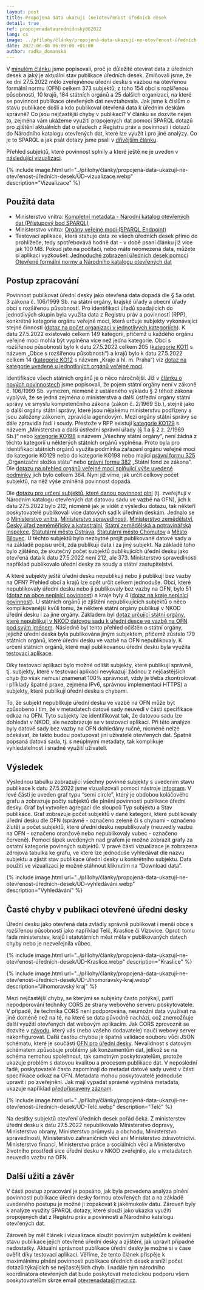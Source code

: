 ```yaml
---
layout: post
title: Propojená data ukazují (ne)otevřenost úředních desek 
detail: true
ref: propojenadataurednidesky062022
lang: cs
image: ../přílohy/články/propojená-data-ukazují-ne-otevřenost-úředních-desek/ÚD-vizualizace.webp
date: 2022-06-08 06:00:00 +01:00
author: radka_domanská
---
```

V [minulém článku] jsme popisovali, proč je důležité otevírat data z úředních desek a jaký je aktuální stav publikace úředních desek.
Zmiňovali jsme, že ke dni 27.5.2022 mělo zveřejněnou úřední desku s vazbou na otevřenou formální normu (OFN) celkem 373 subjektů, z toho 154 obcí s rozšířenou působností, 10 krajů, 184 státních orgánů a 25 dalších organizací, na které se povinnost publikace otevřených dat nevztahovala. 
Jak jsme k číslům o stavu publikace došli a kdo publikoval otevřená data k úředním deskám správně?
Co jsou nejčastější chyby v publikaci? 
V článku se dozvíte nejen to, zejména vám ukážeme využití propojených dat pomocí SPARQL dotazů pro zjištění aktuálních dat o úřadech z Registru práv a povinností i dotazů do Národního katalogu otevřených dat, které lze využít i pro jiné analýzy.
Co je to SPARQL a jak psát dotazy jsme psali v [dřívějším článku].

<!--more-->

Přehled subjektů, které povinnost splnily a které ještě ne je uveden v [následující vizualizaci].

{% include image.html url="../přílohy/články/propojená-data-ukazují-ne-otevřenost-úředních-desek/ÚD-vizualizace.webp" description="Vizualizace" %}

## Použitá data
- Ministerstvo vnitra: [Kompletní metadata - Národní katalog otevřených dat (Přístupový bod SPARQL)]
- Ministerstvo vnitra: [Orgány veřejné moci (SPARQL Endpoint)]
- Testovací aplikace, která stahuje data ze všech úředních desek přímo do prohlížeče, tedy spotřebovává hodně dat - v době psaní článku již více jak 100 MB. Pokud jste na počítači, nebo máte neomezená data, můžete si aplikaci vyzkoušet: [Jednoduché zobrazení úředních desek pomocí Otevřené formální normy a Národního katalogu otevřených dat]

## Postup zpracování
Povinnost publikovat úřední desky jako otevřená data dopadá dle § 5a odst. 3 zákona č. 106/1999 Sb. na státní orgány, krajské úřady a obecní úřady obcí s rozšířenou působností. 
Pro identifikaci úřadů spadajících do jednotlivých skupin byla využita data z Registru práv a povinností (RPP), konkrétně kategorie orgánu veřejné moci, která určuje subjekty vykonávající stejné činnosti ([dotaz na počet organizací v jednotlivých kategoriích]).
K datu 27.5.2022 existovalo celkem 149 kategorií, přičemž u každého orgánu veřejné moci mohla být vyplněna více než jedna kategorie. 
Obcí s rozšířenou působností bylo k datu 27.5.2022 celkem 205 ([kategorie KO11] s názvem „Obce s rozšířenou působností“) a krajů bylo k datu 27.5.2022 celkem 14 ([kategorie KO12] s názvem „Kraje a hl. m. Praha“) viz [dotaz na kategorie uvedené u jednotlivých orgánů veřejné moci]. 

Identifikace všech státních orgánů je o něco náročnější. 
Již v [článku o nových povinnostech]  jsme popisovali, že pojem státní orgány není v zákoně č. 106/1999 Sb. vymezen, nicméně z ustáleného výkladu § 2 téhož zákona vyplývá, že se jedná zejména o ministerstva a další ústřední orgány státní správy ve smyslu kompetenčního zákona (zákon č. 2/1969 Sb.), stejně jako o další orgány státní správy, které jsou nějakému ministerstvu podřízeny a jsou založeny zákonem, zpravidla agendovým.
Mezi orgány státní správy se dále zpravidla řadí i soudy. 
Přestože v RPP existují [kategorie KO129] s názvem „Ministerstva a další ústřední správní úřady (§ 1 a § 2 z. 2/1969 Sb.)“ nebo [kategorie KO198] s názvem „Všechny státní orgány“, není žádná z těchto kategorií u některých státních orgánů vyplněna. 
Proto byla pro identifikaci státních orgánů využita podmínka zařazení orgánu veřejné moci do kategorie KO129 nebo do kategorie KO198 nebo mající [právní formu 325] „Organizační složka státu“ nebo [právní formu 382] „Státní fond ze zákona“.
Dle [dotazu na přehled orgánů veřejné moci splňující výše uvedené podmínky] jich bylo celkem 364. 
Nyní již víme, jak určit celkový počet subjektů, na něž výše zmíněná povinnost dopadá.

Dle [dotazu pro určení subjektů, které danou povinnost plní] (tj. zveřejňují v Národním katalogu otevřených dat datovou sadu ve vazbě na OFN), jich k datu 27.5.2022 bylo 212, nicméně jak je vidět z výsledku dotazu, tak někteří poskytovatelé publikovali více datových sad k úředním deskám. 
Jednalo se o [Ministerstvo vnitra], [Ministerstvo spravedlnosti], [Ministerstvo zemědělství], [Český úřad zeměměřický a katastrální], [Státní zemědělská a potravinářská inspekce], [Statutární město Ostrava], [Statutární město Chomutov] a [Město Bílovec].
U těchto subjektů bylo nezbytné projít publikované datové sady a na základě popisu určit, zda publikují data i za jiný subjekt.
Na základě toho bylo zjištěno, že skutečný počet subjektů publikujících úřední desku jako otevřená data k datu 27.5.2022 není 212, ale 373.
Ministerstvo spravedlnosti například publikovalo úřední desky za soudy a státní zastupitelství.

A které subjekty ještě úřední desku nepublikují nebo ji publikují bez vazby na OFN? 
Přehled obcí a krajů lze opět určit celkem jednoduše. 
Obcí, které nepublikovaly úřední desku nebo ji publikovaly bez vazby na OFN, bylo 51 ([dotaz na obce neplnící povinnost]) a kraje byly 4 ([dotaz na kraje neplnící povinnost]).
U státních orgánů je zjištění nepublikujících subjektů o něco komplikovanější kvůli tomu, že některé státní orgány publikují v NKOD úřední desku i za jiné orgány. Základem byl [dotaz určující státní orgány, které nepublikují v NKOD datovou sadu k úřední desce ve vazbě na OFN pod svým jménem].
Následně byl tento přehled očištěn o státní orgány, jejichž úřední deska byla publikována jiným subjektem, přičemž zůstalo 179 státních orgánů, které úřední desku ve vazbě na OFN nepublikovaly.
K určení státních orgánů, které mají publikovanou úřední desku byla využita [testovací aplikace].

Díky testovací aplikaci bylo možné odlišit subjekty, které publikují správně, tj. subjekty, které v testovací aplikaci nevykazují žádnou z nejčastějších chyb (to však nemusí znamenat 100% správnost, vždy je třeba zkontrolovat i příklady špatné praxe, zejména IPv6, správnou implementaci HTTPS) a subjekty, které publikují úřední desku s chybami. 

To, že subjekt nepublikuje úřední desku ve vazbě na OFN může být způsobeno i tím, že v metadatech datové sady neuvedl v části specifikace odkaz na OFN.
Tyto subjekty lze identifikovat tak, že datovou sadu lze dohledat v NKOD, ale nezobrazuje se v testovací aplikaci. 
Při této analýze byly datové sady bez vazby na OFN dohledány ručně, nicméně nelze očekávat, že takto budou postupovat jiní uživatelé otevřených dat.
Špatně popsaná datová sada, tj. s neúplnými metadaty, tak komplikuje vyhledatelnost i snadné využití uživateli.

## Výsledek
Výslednou tabulku zobrazující všechny povinné subjekty s uvedením stavu publikace k datu 27.5.2022 jsme vizualizovali pomocí nástroje [infogram].
V levé části je uveden graf typu “semi circle”, který je obdobou koláčového grafu a zobrazuje počty subjektů dle plnění povinnosti publikace úřední desky. Graf byl vytvořen agregací dle sloupců Typ subjektu a Stav publikace. Graf zobrazuje počet subjektů v dané kategorii, které publikovaly úřední desku dle OFN (správně - označeno zeleně či s chybami - označeno žlutě) a počet subjektů, které úřední desku nepublikovaly (neuvedly vazbu na OFN - označeno oranžově nebo nepublikovaly vubec - označeno červeně). Pomocí šipek uvedených nad grafem je možné zobrazit grafy za ostatní kategorie povinných subjektů. V pravé části vizualizace je zobrazena zdrojová tabulka ke grafu, ve které lze jednoduše vyhledávat dle názvu subjektu a zjistit stav publikace úřední desky u konkrétního subjektu. Data použití ve vizualizaci je možné stáhnout kliknutím na “Download data”.

{% include image.html url="../přílohy/články/propojená-data-ukazují-ne-otevřenost-úředních-desek/ÚD-vyhledávání.webp" description="Vyhledávání" %}

## Časté chyby v publikaci otevřené úřední desky

Úřední desku jako otevřená data zvládly správně publikovat i menší obce s rozšířenou působností jako například Telč, Kraslice či Vizovice.
Oproti tomu řada ministerstev, krajů i statutárních měst měla v publikovaných datech chyby nebo je nezveřejnila vůbec.

{% include image.html url="../přílohy/články/propojená-data-ukazují-ne-otevřenost-úředních-desek/ÚD-Kraslice.webp" description="Kraslice" %}

{% include image.html url="../přílohy/články/propojená-data-ukazují-ne-otevřenost-úředních-desek/ÚD-Jihomoravský-kraj.webp" description="Jihomoravský kraj" %}

Mezi nejčastější chyby, se kterými se subjekty často potýkají, patří nepodporování techniky CORS ze strany webového serveru poskytovatele.
V případě, že technika CORS není podporována, neumožní data využívat na jiné doméně než na té, na které se data původně nachází, což znemožňuje další využití otevřených dat webovým aplikacím.
Jak CORS zprovoznit se dozvíte v [návodu], který vás (nebo vašeho dodavatele) naučí webový server nakonfigurovat.
Další častou chybou je špatná validace souboru vůči JSON schématu, které je součástí [OFN pro úřední desky].
Nevalidnost s datovým schématem způsobuje problémy jak konzumentům dat, jelikož se na schéma nemohou spolehnout, tak samotným poskytovatelům, protože ukazuje problém s datovou kvalitou a procesem publikace dat. 
V neposlední řadě, poskytovatelé často zapomínají do metadat datové sady uvést v části specifikace odkaz na OFN.
Metadata mohou poskytovatelé jednoduše upravit i po zveřejnění.
Jak mají vypadat správně vyplněná metadata, ukazuje například [předpřipravený záznam].

{% include image.html url="../přílohy/články/propojená-data-ukazují-ne-otevřenost-úředních-desek/ÚD-Telč.webp" description="Telč" %}

Na desítky subjektů otevření úředních desek pořád čeká. 
Z ministerstev úřední desku k datu 27.5.2022 nepublikovalo Ministerstvo dopravy, Ministerstvo obrany, Ministerstvo průmyslu a obchodu, Ministerstvo spravedlnosti, Ministerstvo zahraničních věcí ani Ministerstvo zdravotnictví.
Ministerstvo financí, Ministerstvo práce a sociálních věcí a Ministerstvo životního prostředí sice úřední desku v NKOD zveřejnilo, ale v metadatech neuvedlo vazbu na OFN.

## Další užití a závěr
V části postup zpracování je popsáno, jak byla provedena analýza plnění povinnosti publikace úřední desky formou otevřených dat a na základě uvedeného postupu je možné ji zopakovat k jakémukoliv datu. 
Zároveň byly k analýze využity SPARQL dotazy, které slouží jako ukázka využití propojených dat z Registru práv a povinností a Národního katalogu otevřených dat. 

Zároveň by měl článek i vizualizace sloužit povinným subjektům k ověření stavu publikace jejich otevřené úřední desky a zjištění, jak upravit případné nedostatky.
Aktuální správnost publikace úřední desky je možné si v čase ověřit díky testovací aplikaci.
Věříme, že tento článek přispěje k maximálnímu plnění povinnosti publikace úředních desek a sníží počet dotazů týkajících se nejčastějších chyb.
I nadále tým národního koordinátora otevřených dat bude poskytovat metodickou podporu všem poskytovatelům skrze email [otevrenadata@mvcr.cz]. 

[minulém článku]: /články/otevřené-úřední-desky-po-čtvrt-roce-je-jich-665 "Otevřené úřední desky - po čtvrt roce je jich 665"
[dřívějším článku]: /články/znalostní-grafy-03-sparql "Série Znalostní grafy: Díl 3: SPARQL"
[následující vizualizaci]: https://infogram.com/plneni-povinnosti-publikace-uredni-desky-jako-otevrena-data-1hzj4o35mkjl34p?live "Vizualizace plnění povinnosti publikace úřední desky"
[Kompletní metadata - Národní katalog otevřených dat (Přístupový bod SPARQL)]: /datová-sada?iri=https%3A%2F%2Fdata.gov.cz%2Fzdroj%2Fdatové-sady%2F00007064%2Ffecee27b4a44fa89cbe8cc491fe5540c "SPARQL Kompletní metadata"
[Orgány veřejné moci (SPARQL Endpoint)]: /datová-sada?iri=https%3A%2F%2Fdata.gov.cz%2Fzdroj%2Fdatové-sady%2F00007064%2F44a9d6abacd4d0e83a0694e74d028f51 "SPARQL OVM"
[Jednoduché zobrazení úředních desek pomocí Otevřené formální normy a Národního katalogu otevřených dat]: https://ofn.gov.cz/úřední-desky/2021-07-20/aplikace/úřední-desky.html "Testovací aplikace"
[dotaz na počet organizací v jednotlivých kategoriích]: https://api.triplydb.com/s/LqWC1nQ7c "Dotaz na počet organizací v jednotlivých kategoriích"
[dotaz na kategorie uvedené u jednotlivých orgánů veřejné moci]: https://api.triplydb.com/s/9T1HNKTdf "Dotaz na kategorie uvedené u jednotlivých orgánů veřejné moci"
[článku o nových povinnostech]: /články/nové-povinnosti-pro-obce-kraje-a-orgány-státní-správy-v-oblasti-otevřených-dat "Nové povinnosti pro obce, kraje a orgány státní správy v oblasti otevřených dat"
[dotazu na přehled orgánů veřejné moci splňující výše uvedené podmínky]: https://api.triplydb.com/s/S2Gw7ZvXF "Dotaz na přehled orgánů veřejné moci splňující výše uvedené podmínky"
[dotazu pro určení subjektů, které danou povinnost plní]: https://api.triplydb.com/s/DotA4DY9Z "Dotaz pro určení subjektů, které danou povinnost plní"
[dotaz na obce neplnící povinnost]: https://api.triplydb.com/s/-4CzrosKo "Dotaz na obce neplnící povinnost"
[dotaz na kraje neplnící povinnost]: https://api.triplydb.com/s/Hc2mMfplA "Dotaz na kraje neplnící povinnost"
[dotaz určující státní orgány, které nepublikují v NKOD datovou sadu k úřední desce ve vazbě na OFN pod svým jménem]: https://api.triplydb.com/s/iYhKrEskv "Dotaz určující státní orgány, které nepublikují v NKOD datovou sadu k úřední desce ve vazbě na OFN pod svým jménem"
[testovací aplikace]: https://ofn.gov.cz/úřední-desky/2021-07-20/aplikace/úřední-desky.html "Testovací aplikace"
[návodu]: https://opendata.gov.cz/špatná-praxe:chybějící-cors "Chybějící CORS"
[OFN pro úřední desky]: https://ofn.gov.cz/úřední-desky/2021-07-20/ "OFN Úřední desky"
[předpřipravený záznam]: /formulář/registrace-datové-sady?file=https%3A%2F%2Fofn.gov.cz%2Fúřední-desky%2F2021-07-20%2Fmetadata%2Fúřední-desky.jsonld "Předpřipravený záznam"
[otevrenadata@mvcr.cz]: mailto:otevrenadata@mvcr.cz "mailto:otevrenadata@mvcr.cz"
[kategorie KO11]: https://rpp-opendata.egon.gov.cz/odrpp/zdroj/kategorie-ovm/KO11 "Kategorie KO11 RPP"
[kategorie KO12]: https://rpp-opendata.egon.gov.cz/odrpp/zdroj/kategorie-ovm/KO12 "Kategorie KO12 RPP"
[kategorie KO129]:  https://rpp-opendata.egon.gov.cz/odrpp/zdroj/kategorie-ovm/KO129 "Kategorie KO129 RPP"
[kategorie KO198]: https://rpp-opendata.egon.gov.cz/odrpp/zdroj/kategorie-ovm/KO198 "Kategorie KO198 RPP"
[právní formu 325]: https://rpp-opendata.egon.gov.cz/odrpp/zdroj/právní-forma/325 "Právní forma 325 RPP"
[právní formu 382]: https://rpp-opendata.egon.gov.cz/odrpp/zdroj/právní-forma/382 "Právní forma 382 RPP"
[Ministerstvo vnitra]: /datové-sady?dotaz=úřední%20deska&poskytovatel=https%3A%2F%2Frpp-opendata.egon.gov.cz%2Fodrpp%2Fzdroj%2Forgán-veřejné-moci%2F00007064 "Datové sady publikované k úředním deskám MV"
[Ministerstvo spravedlnosti]: /datové-sady?dotaz=úřední%20deska&poskytovatel=https%3A%2F%2Frpp-opendata.egon.gov.cz%2Fodrpp%2Fzdroj%2Forgán-veřejné-moci%2F00025429 "Datové sady publikované k úředním deskám MSp"
[Ministerstvo zemědělství]: /datové-sady?dotaz=úřední%20deska&poskytovatel=https%3A%2F%2Frpp-opendata.egon.gov.cz%2Fodrpp%2Fzdroj%2Forgán-veřejné-moci%2F00020478 "Datové sady publikované k úředním deskám MZe"
[Český úřad zeměměřický a katastrální]: /datové-sady?dotaz=úřední%20deska&poskytovatel=https%3A%2F%2Frpp-opendata.egon.gov.cz%2Fodrpp%2Fzdroj%2Forgán-veřejné-moci%2F00025712 "Datové sady publikované k úředním deskám ČÚZK"
[Státní zemědělská a potravinářská inspekce]: /datové-sady?dotaz=úřední%20deska&poskytovatel=https%3A%2F%2Frpp-opendata.egon.gov.cz%2Fodrpp%2Fzdroj%2Forgán-veřejné-moci%2F75014149 "Datové sady publikované k úředním deskám SZPI"
[Statutární město Ostrava]: /datové-sady?dotaz=úřední%20deska&poskytovatel=https%3A%2F%2Frpp-opendata.egon.gov.cz%2Fodrpp%2Fzdroj%2Forgán-veřejné-moci%2F00845451 "Datové sady publikované k úředním deskám Statutárního města Ostrava"
[Statutární město Chomutov]: /datové-sady?dotaz=úřední%20deska&poskytovatel=https%3A%2F%2Frpp-opendata.egon.gov.cz%2Fodrpp%2Fzdroj%2Forgán-veřejné-moci%2F00261891 "Datové sady publikované k úředním deskám Statutárního města Chomutov"
[Město Bílovec]: /datové-sady?dotaz=úřední%20deska&poskytovatel=https%3A%2F%2Frpp-opendata.egon.gov.cz%2Fodrpp%2Fzdroj%2Forgán-veřejné-moci%2F00297755 "Datové sady publikované k úředním deskám Města Bílovec"
[infogram]: https://infogram.com/plneni-povinnosti-publikace-uredni-desky-jako-otevrena-data-1hzj4o35mkjl34p?live "Vizualizace v programu Infogram"
